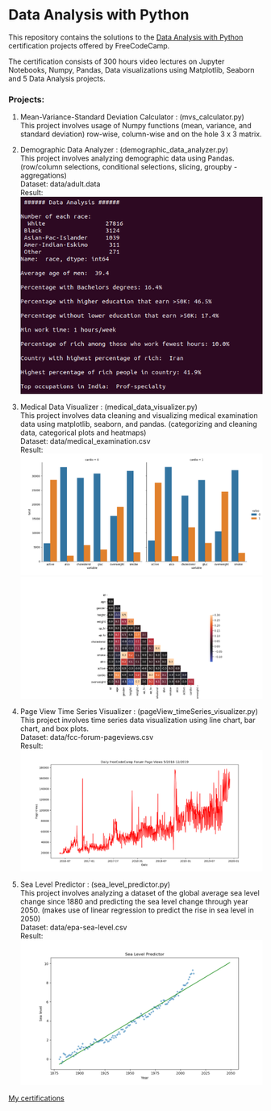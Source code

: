 # Data Analysis with Python

This repository contains the solutions to the [Data Analysis with Python](https://www.freecodecamp.org/learn/data-analysis-with-python/data-analysis-with-python-course/introduction-to-data-analysis) certification projects offered by FreeCodeCamp.

The certification consists of 300 hours video lectures on Jupyter Notebooks, Numpy, Pandas, Data visualizations using Matplotlib, Seaborn and 5 Data Analysis projects.

### Projects:
1. Mean-Variance-Standard Deviation Calculator : (mvs_calculator.py)  
This project involves usage of Numpy functions (mean, variance, and standard deviation) row-wise, column-wise and on the hole 3 x 3 matrix.  
  
2. Demographic Data Analyzer : (demographic_data_analyzer.py)  
This project involves analyzing demographic data using Pandas. (row/column selections, conditional selections, slicing, groupby - aggregations)   
Dataset: data/adult.data  
Result:  
![Screenshot](Plots/p2_results.png)
  
3. Medical Data Visualizer : (medical_data_visualizer.py)  
This project involves data cleaning and visualizing medical examination data using matplotlib, seaborn, and pandas. (categorizing and cleaning data, categorical plots and heatmaps)  
Dataset: data/medical_examination.csv  
Result: 
![Screenshot](Plots/p3_catplot.png)
![Screenshot](Plots/p3_heatmap.png)
  
4. Page View Time Series Visualizer : (pageView_timeSeries_visualizer.py)  
This project involves time series data visualization using line chart, bar chart, and box plots.  
Dataset: data/fcc-forum-pageviews.csv  
Result: 
![Screenshot](Plots/p4_lineplot.png)

5. Sea Level Predictor : (sea_level_predictor.py)  
This project involves analyzing a dataset of the global average sea level change since 1880 and predicting the sea level change through year 2050. (makes use of linear regression to predict the rise in sea level in 2050)  
Dataset: data/epa-sea-level.csv  
Result: 
![Screenshot](Plots/p5_linearreg.png)

[My certifications](https://www.freecodecamp.org/certification/supria6/data-analysis-with-python-v7)
